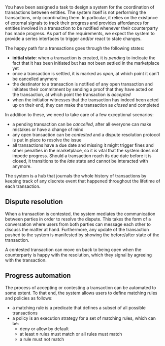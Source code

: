 You have been assigned a task to design a system for the coordination of transactions between entities. The system itself 
is not performing the transactions, only coordinating them. In particular, it relies on the existance of external signals 
to track their progress and provides affordances for entities involved in a transaction to be notified whenever their
counterparty has made progress. As part of the requirements, we expect the system to provide a series interfaces to trigger
and/or react to state changes.

The happy path for a transactions goes through the following states:

- **initial state**: when a transaction is created, it is _pending_ to indicate the fact that it has been initiated but has
  not been settled in the marketplace yet
- once a transaction is settled, it is marked as _open_, at which point it can't be cancelled anymore
- the destinator to a transaction is notified of any open transaction and initiates their commitment by sending a
  proof that they have acted on the transaction, at which point the transaction is _accepted_
- when the initiatior witnesses that the transaction has indeed been acted up on their end, they can make the
  transaction as _closed_ and completed

In addition to these, we need to take care of a few exceptional scenarios:

- a pending transaction can be _cancelled_, after all everyone can make mistakes or have a change of mind
- any open transaction can be _contested_ and a dispute resolution protocol is put in place to resolve the issue
- all transactions have a due date and missing it might trigger fines and other penalties in the marketplace, so it is
  vital that the system does not impede progress. Should a transaction reach its due date before it is closed, it
  transitions to the _late_ state and cannot be interacted with anymore.

The system is a hub that journals the whole history of transactions by keeping track of any discrete event that happened
throughout the lifetime of each transaction.

## Dispute resolution

When a transaction is contested, the system mediates the communication between parties in order to resolve the dispute.
This takes the form of a conversation where users from both parties can message each other to discuss the matter at 
hand. Furthermore, any update of the transaction pushed to the system is manifested by showing the before/after state
of the transaction.

A contested transaction can move on back to being open when the counterparty is happy with the resolution, which they signal 
by agreeing with the transaction.

## Progress automation

The process of accepting or contesting a transaction can be automated to some extent. To that end, the system allows users
to define matching rules and policies as follows:

- a matching rule is a predicate that defines a subset of all possible transactions
- a policy is an execution strategy for a set of matching rules, which can be:
  - deny or allow by default
  - at least $n$ rules must match or all rules must match
  - a rule must not match
